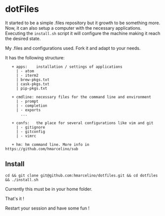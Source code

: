 # dotFiles

It started to be a simple .files repository but it growth to be something more. Now, it can also setup a computer with the necessary applications. 
Executing the `install.sh` script it will configure the machine making it reach the desired state.

My .files and configurations used. Fork it and adapt to your needs.

It has the following structure:

```
   + apps:    installation / settings of applications
     | - atom
     | - iterm2
     | brew-pkgs.txt
     | cask-pkgs.txt
     | pip-pkgs.txt

   + cmdline: necessary files for the command line and environment
   	 | - prompt
   	 | - completion
   	 | - exports
   	   ...

   + confs:   the place for several configurations like vim and git
   	 | - gitignore
   	 | - gitconfig
   	 | - vimrc

   + hm: hm command line. More info in https://github.com/hmarcelino/sub

```

## Install

`cd && git clone git@github.com:hmarcelino/dotfiles.git && cd dotfiles && ./install.sh `

Currently this must be in your home folder.

That's it !

Restart your session and have some fun !
